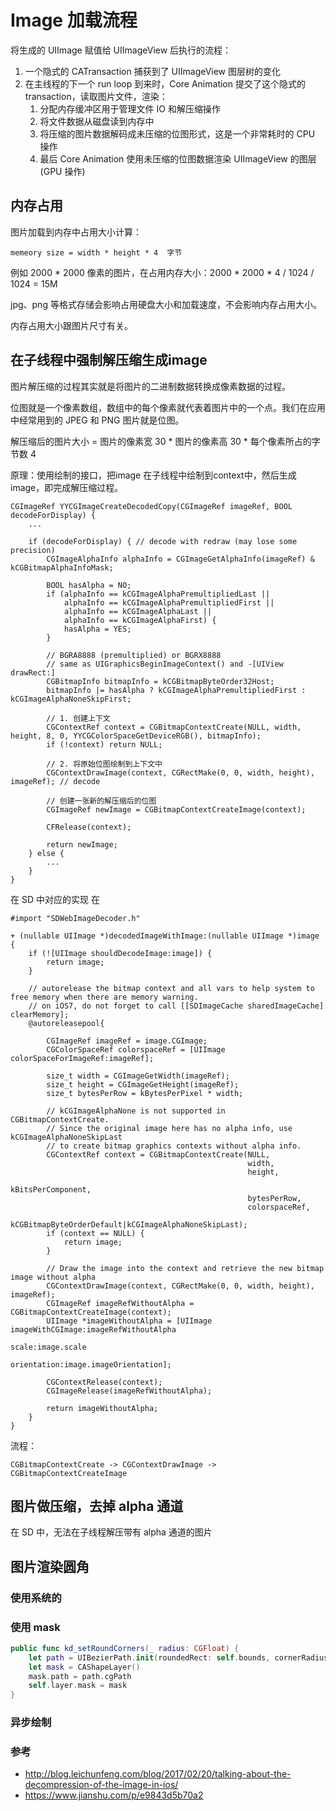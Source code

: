 # Image 加载流程

将生成的 UIImage 赋值给 UIImageView 后执行的流程：

1. 一个隐式的 CATransaction 捕获到了 UIImageView 图层树的变化
2. 在主线程的下一个 run loop 到来时，Core Animation 提交了这个隐式的 transaction，读取图片文件，渲染：
   1. 分配内存缓冲区用于管理文件 IO 和解压缩操作
   2. 将文件数据从磁盘读到内存中
   3. 将压缩的图片数据解码成未压缩的位图形式，这是一个非常耗时的 CPU 操作
   4. 最后 Core Animation 使用未压缩的位图数据渲染 UIImageView 的图层 (GPU 操作)

## 内存占用

图片加载到内存中占用大小计算：

```
memeory size = width * height * 4  字节 
```

例如 2000 * 2000 像素的图片，在占用内存大小：2000 * 2000 * 4 / 1024 / 1024 = 15M

jpg、png 等格式存储会影响占用硬盘大小和加载速度，不会影响内存占用大小。

内存占用大小跟图片尺寸有关。


## 在子线程中强制解压缩生成image

图片解压缩的过程其实就是将图片的二进制数据转换成像素数据的过程。

位图就是一个像素数组，数组中的每个像素就代表着图片中的一个点。我们在应用中经常用到的 JPEG 和 PNG 图片就是位图。

解压缩后的图片大小 = 图片的像素宽 30 * 图片的像素高 30 * 每个像素所占的字节数 4

原理：使用绘制的接口，把image 在子线程中绘制到context中，然后生成image，即完成解压缩过程。

```
CGImageRef YYCGImageCreateDecodedCopy(CGImageRef imageRef, BOOL decodeForDisplay) {
    ...

    if (decodeForDisplay) { // decode with redraw (may lose some precision)
        CGImageAlphaInfo alphaInfo = CGImageGetAlphaInfo(imageRef) & kCGBitmapAlphaInfoMask;

        BOOL hasAlpha = NO;
        if (alphaInfo == kCGImageAlphaPremultipliedLast ||
            alphaInfo == kCGImageAlphaPremultipliedFirst ||
            alphaInfo == kCGImageAlphaLast ||
            alphaInfo == kCGImageAlphaFirst) {
            hasAlpha = YES;
        }

        // BGRA8888 (premultiplied) or BGRX8888
        // same as UIGraphicsBeginImageContext() and -[UIView drawRect:]
        CGBitmapInfo bitmapInfo = kCGBitmapByteOrder32Host;
        bitmapInfo |= hasAlpha ? kCGImageAlphaPremultipliedFirst : kCGImageAlphaNoneSkipFirst;

        // 1. 创建上下文
        CGContextRef context = CGBitmapContextCreate(NULL, width, height, 8, 0, YYCGColorSpaceGetDeviceRGB(), bitmapInfo);
        if (!context) return NULL;

        // 2. 将原始位图绘制到上下文中
        CGContextDrawImage(context, CGRectMake(0, 0, width, height), imageRef); // decode
        
        // 创建一张新的解压缩后的位图
        CGImageRef newImage = CGBitmapContextCreateImage(context);
        
        CFRelease(context);

        return newImage;
    } else {
        ...
    }
}
```

在 SD 中对应的实现 在 
```
#import "SDWebImageDecoder.h"

+ (nullable UIImage *)decodedImageWithImage:(nullable UIImage *)image {
    if (![UIImage shouldDecodeImage:image]) {
        return image;
    }
    
    // autorelease the bitmap context and all vars to help system to free memory when there are memory warning.
    // on iOS7, do not forget to call [[SDImageCache sharedImageCache] clearMemory];
    @autoreleasepool{
        
        CGImageRef imageRef = image.CGImage;
        CGColorSpaceRef colorspaceRef = [UIImage colorSpaceForImageRef:imageRef];
        
        size_t width = CGImageGetWidth(imageRef);
        size_t height = CGImageGetHeight(imageRef);
        size_t bytesPerRow = kBytesPerPixel * width;

        // kCGImageAlphaNone is not supported in CGBitmapContextCreate.
        // Since the original image here has no alpha info, use kCGImageAlphaNoneSkipLast
        // to create bitmap graphics contexts without alpha info.
        CGContextRef context = CGBitmapContextCreate(NULL,
                                                     width,
                                                     height,
                                                     kBitsPerComponent,
                                                     bytesPerRow,
                                                     colorspaceRef,
                                                     kCGBitmapByteOrderDefault|kCGImageAlphaNoneSkipLast);
        if (context == NULL) {
            return image;
        }
        
        // Draw the image into the context and retrieve the new bitmap image without alpha
        CGContextDrawImage(context, CGRectMake(0, 0, width, height), imageRef);
        CGImageRef imageRefWithoutAlpha = CGBitmapContextCreateImage(context);
        UIImage *imageWithoutAlpha = [UIImage imageWithCGImage:imageRefWithoutAlpha
                                                         scale:image.scale
                                                   orientation:image.imageOrientation];
        
        CGContextRelease(context);
        CGImageRelease(imageRefWithoutAlpha);
        
        return imageWithoutAlpha;
    }
}
```

流程：
```
CGBitmapContextCreate -> CGContextDrawImage -> CGBitmapContextCreateImage
```

## 图片做压缩，去掉 alpha 通道

在 SD 中，无法在子线程解压带有 alpha 通道的图片

## 图片渲染圆角

### 使用系统的 


### 使用 mask

``` Swift
public func kd_setRoundCorners(_ radius: CGFloat) {
    let path = UIBezierPath.init(roundedRect: self.bounds, cornerRadius: radius)
    let mask = CAShapeLayer()
    mask.path = path.cgPath
    self.layer.mask = mask
}
```

### 异步绘制




### 参考
- http://blog.leichunfeng.com/blog/2017/02/20/talking-about-the-decompression-of-the-image-in-ios/
- https://www.jianshu.com/p/e9843d5b70a2
